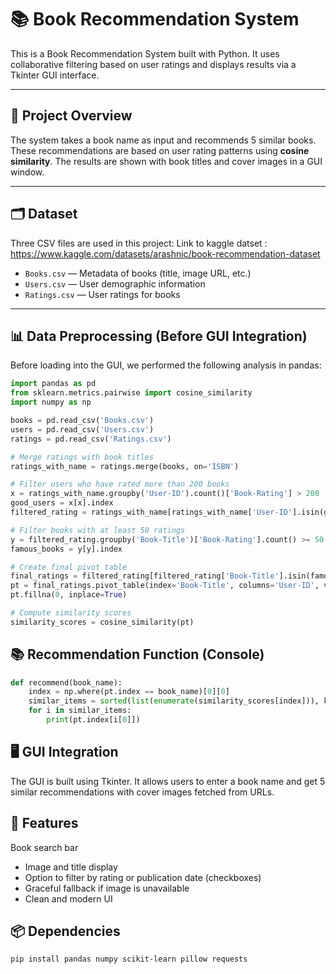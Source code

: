 # 📚 Book Recommendation System

This is a Book Recommendation System built with Python. It uses collaborative filtering based on user ratings and displays results via a Tkinter GUI interface.

---

## 🧠 Project Overview

The system takes a book name as input and recommends 5 similar books. These recommendations are based on user rating patterns using **cosine similarity**. The results are shown with book titles and cover images in a GUI window.

---

## 🗂️ Dataset

Three CSV files are used in this project:
Link to kaggle datset : https://www.kaggle.com/datasets/arashnic/book-recommendation-dataset

- `Books.csv` — Metadata of books (title, image URL, etc.)
- `Users.csv` — User demographic information
- `Ratings.csv` — User ratings for books

---

## 📊 Data Preprocessing (Before GUI Integration)

Before loading into the GUI, we performed the following analysis in pandas:

```python
import pandas as pd
from sklearn.metrics.pairwise import cosine_similarity
import numpy as np

books = pd.read_csv('Books.csv')
users = pd.read_csv('Users.csv')
ratings = pd.read_csv('Ratings.csv')

# Merge ratings with book titles
ratings_with_name = ratings.merge(books, on='ISBN')

# Filter users who have rated more than 200 books
x = ratings_with_name.groupby('User-ID').count()['Book-Rating'] > 200
good_users = x[x].index
filtered_rating = ratings_with_name[ratings_with_name['User-ID'].isin(good_users)]

# Filter books with at least 50 ratings
y = filtered_rating.groupby('Book-Title')['Book-Rating'].count() >= 50
famous_books = y[y].index

# Create final pivot table
final_ratings = filtered_rating[filtered_rating['Book-Title'].isin(famous_books)]
pt = final_ratings.pivot_table(index='Book-Title', columns='User-ID', values='Book-Rating')
pt.fillna(0, inplace=True)

# Compute similarity scores
similarity_scores = cosine_similarity(pt)
```
## 📚 Recommendation Function (Console)
```python
def recommend(book_name):
    index = np.where(pt.index == book_name)[0][0]
    similar_items = sorted(list(enumerate(similarity_scores[index])), key=lambda x: x[1], reverse=True)[1:6]
    for i in similar_items:
        print(pt.index[i[0]])
```
## 🖥️ GUI Integration
The GUI is built using Tkinter. It allows users to enter a book name and get 5 similar recommendations with cover images fetched from URLs.

## 🔑 Features
Book search bar

- Image and title display
- Option to filter by rating or publication date (checkboxes)
- Graceful fallback if image is unavailable
- Clean and modern UI

## 📦 Dependencies

```bash
pip install pandas numpy scikit-learn pillow requests
```

